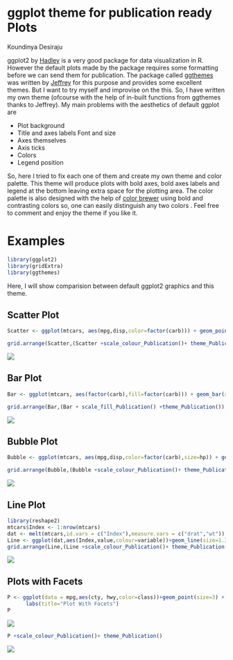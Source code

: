 # ggplot theme for publication ready Plots
Koundinya Desiraju  
 

ggplot2 by [Hadley](https://github.com/hadley) is a very good package for data visualization in R. However the default plots made by the package requires some formatting before we can send them for publication. The package called [ggthemes](https://github.com/jrnold/ggthemes) was written by [Jeffrey](https://github.com/jrnold) for this purpose and provides some excellent themes. But I want to try myself and improvise on the this. So, I have written my own theme (ofcourse with the help of in-built functions from ggthemes thanks to Jeffrey). My main problems with the aesthetics of default ggplot are

* Plot background
* Title and axes labels Font and size
* Axes themselves
* Axis ticks
* Colors
* Legend position

So, here I tried to fix each one of them and create my own theme and color palette. This theme will produce plots with bold axes, bold axes labels and legend at the bottom leaving extra space for the plotting area. The color palette is also designed with the help of [color brewer](http://colorbrewer2.org/) using bold and contrasting colors so, one can easily distinguish any two colors . Feel free to comment and enjoy the theme if you like it.

# Examples

```r
library(ggplot2)
library(gridExtra)
library(ggthemes)
```
Here, I will show comparision between default ggplot2 graphics and this theme.

## Scatter Plot

```r
Scatter <- ggplot(mtcars, aes(mpg,disp,color=factor(carb))) + geom_point(size=3) + labs(title="Scatter Plot")

grid.arrange(Scatter,(Scatter +scale_colour_Publication()+ theme_Publication()),nrow=1)
```

![](https://github.com/koundy/ggplot_theme_Publication/blob/master/ggplot_theme_Publication_files/figure-html/unnamed-chunk-2-1.png) 

## Bar Plot

```r
Bar <- ggplot(mtcars, aes(factor(carb),fill=factor(carb))) + geom_bar(alpha=0.7) + labs(title="Bar Plot")

grid.arrange(Bar,(Bar + scale_fill_Publication() +theme_Publication()),nrow=1)
```

![](https://github.com/koundy/ggplot_theme_Publication/blob/master/ggplot_theme_Publication_files/figure-html/unnamed-chunk-2-2.png) 

## Bubble Plot

```r
Bubble <- ggplot(mtcars, aes(mpg,disp,color=factor(carb),size=hp)) + geom_point(alpha=0.7) + labs(title="Bubble Plot") + scale_size_continuous(range = c(3,10))

grid.arrange(Bubble,(Bubble +scale_colour_Publication()+ theme_Publication()),nrow=1)
```

![](https://github.com/koundy/ggplot_theme_Publication/blob/master/ggplot_theme_Publication_files/figure-html/unnamed-chunk-2-3.png) 

## Line Plot

```r
library(reshape2)
mtcars$Index <- 1:nrow(mtcars)
dat <- melt(mtcars,id.vars = c("Index"),measure.vars = c("drat","wt"))
Line <- ggplot(dat,aes(Index,value,colour=variable))+geom_line(size=1.3) + labs(title="Line Plot") 
grid.arrange(Line,(Line +scale_colour_Publication()+ theme_Publication()),nrow=1)
```

![](https://github.com/koundy/ggplot_theme_Publication/blob/master/ggplot_theme_Publication_files/figure-html/unnamed-chunk-2-4.png) 

## Plots with Facets

```r
P <- ggplot(data = mpg,aes(cty, hwy,color=class))+geom_point(size=3) + facet_wrap(~ manufacturer,scales="free")+
      labs(title="Plot With Facets")
P
```

![](https://github.com/koundy/ggplot_theme_Publication/blob/master/ggplot_theme_Publication_files/figure-html/unnamed-chunk-3-1.png) 

```r
P +scale_colour_Publication()+ theme_Publication()
```

![](https://github.com/koundy/ggplot_theme_Publication/blob/master/ggplot_theme_Publication_files/figure-html/unnamed-chunk-3-2.png) 

